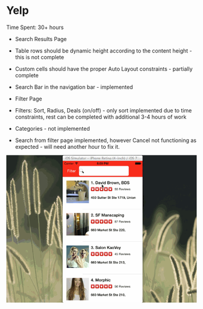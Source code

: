 Yelp
====
Time Spent: 30+ hours

* Search Results Page
 * Table rows should be dynamic height according to the content height - this is not complete
 * Custom cells should have the proper Auto Layout constraints - partially complete
 * Search Bar in the navigation bar - implemented


* Filter Page
 * Filters: Sort, Radius, Deals (on/off) - only sort implemented due to time constraints, rest can be completed with additional 3-4 hours of work
 * Categories - not implemented
 * Search from filter page implemented, however Cancel not functioning as expected - will need another hour to fix it.
 	 
![Alt text](https://raw.githubusercontent.com/hchhatbar/Yelp/master/Yelp/yelp_gif.gif "Yelp")
